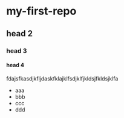 # my-first-repo
## head 2
### head 3
#### head 4

fdajsfkasdjkfljdaskfklajklfsdjklfjkldsjfkldsjklfa

* aaa
* bbb 
* ccc
* ddd
